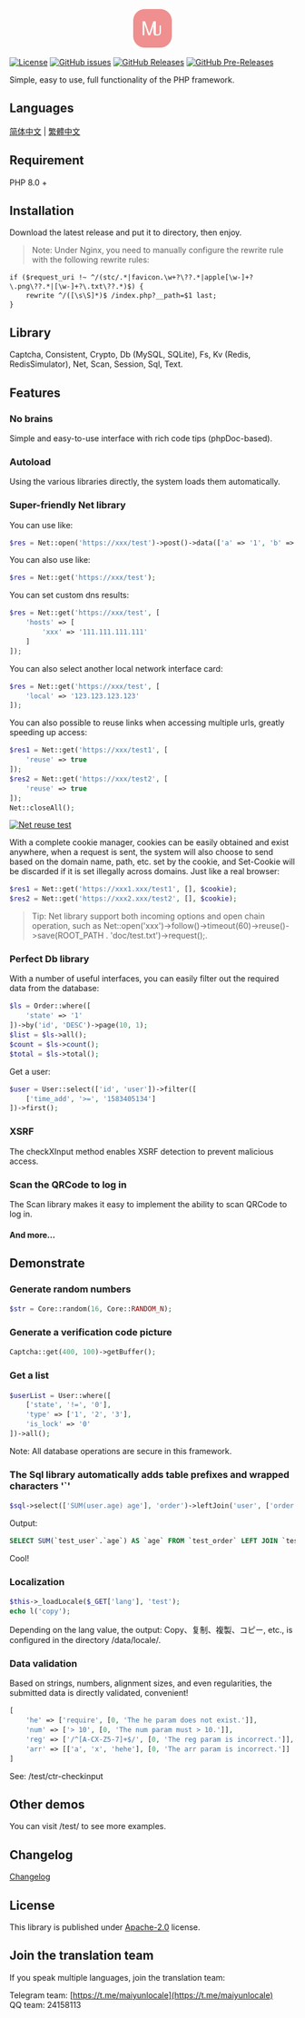 <p align="center"><img src="./doc/icon.svg" width="68" height="68" alt="Mutton"></p>

[![License](https://img.shields.io/github/license/maiyun/mutton.svg)](https://github.com/maiyun/mutton/blob/master/LICENSE)
[![GitHub issues](https://img.shields.io/github/issues/maiyun/mutton.svg)](https://github.com/maiyun/mutton/issues)
[![GitHub Releases](https://img.shields.io/github/release/maiyun/mutton.svg)](https://github.com/maiyun/mutton/releases "Stable Release")
[![GitHub Pre-Releases](https://img.shields.io/github/release/maiyun/mutton/all.svg)](https://github.com/maiyun/mutton/releases "Pre-Release")

Simple, easy to use, full functionality of the PHP framework.

## Languages

[简体中文](doc/README.sc.md) | [繁體中文](doc/README.tc.md)

## Requirement

PHP 8.0 +

## Installation

Download the latest release and put it to directory, then enjoy.

> Note: Under Nginx, you need to manually configure the rewrite rule with the following rewrite rules:

```
if ($request_uri !~ ^/(stc/.*|favicon.\w+?\??.*|apple[\w-]+?\.png\??.*|[\w-]+?\.txt\??.*)$) {
    rewrite ^/([\s\S]*)$ /index.php?__path=$1 last;
}
```

## Library

Captcha, Consistent, Crypto, Db (MySQL, SQLite), Fs, Kv (Redis, RedisSimulator), Net, Scan, Session, Sql, Text.

## Features

### No brains

Simple and easy-to-use interface with rich code tips (phpDoc-based).

### Autoload

Using the various libraries directly, the system loads them automatically.

### Super-friendly Net library

You can use like:

```php
$res = Net::open('https://xxx/test')->post()->data(['a' => '1', 'b' => '2'])->request();
```

You can also use like:

```php
$res = Net::get('https://xxx/test');
```

You can set custom dns results:

```php
$res = Net::get('https://xxx/test', [
    'hosts' => [
        'xxx' => '111.111.111.111'
    ]
]);
```

You can also select another local network interface card:

```php
$res = Net::get('https://xxx/test', [
    'local' => '123.123.123.123'
]);
```

You can also possible to reuse links when accessing multiple urls, greatly speeding up access:

```php
$res1 = Net::get('https://xxx/test1', [
    'reuse' => true
]);
$res2 = Net::get('https://xxx/test2', [
    'reuse' => true
]);
Net::closeAll();
```

[![Net reuse test](doc/test-net-reuse.png)](doc/test-net-reuse.png)

With a complete cookie manager, cookies can be easily obtained and exist anywhere, when a request is sent, the system will also choose to send based on the domain name, path, etc. set by the cookie, and Set-Cookie will be discarded if it is set illegally across domains. Just like a real browser:

```php
$res1 = Net::get('https://xxx1.xxx/test1', [], $cookie);
$res2 = Net::get('https://xxx2.xxx/test2', [], $cookie);
```

> Tip: Net library support both incoming options and open chain operation, such as Net::open('xxx')->follow()->timeout(60)->reuse()->save(ROOT_PATH . 'doc/test.txt')->request();.

### Perfect Db library

With a number of useful interfaces, you can easily filter out the required data from the database:

```php
$ls = Order::where([
    'state' => '1'
])->by('id', 'DESC')->page(10, 1);
$list = $ls->all();
$count = $ls->count();
$total = $ls->total();
```

Get a user:

```php
$user = User::select(['id', 'user'])->filter([
    ['time_add', '>=', '1583405134']
])->first();
```

### XSRF

The checkXInput method enables XSRF detection to prevent malicious access.

### Scan the QRCode to log in

The Scan library makes it easy to implement the ability to scan QRCode to log in.

#### And more...

## Demonstrate

### Generate random numbers

```php
$str = Core::random(16, Core::RANDOM_N);
```

### Generate a verification code picture

```php
Captcha::get(400, 100)->getBuffer();
```

### Get a list

```php
$userList = User::where([
    ['state', '!=', '0'],
    'type' => ['1', '2', '3'],
    'is_lock' => '0'
])->all();
```

Note: All database operations are secure in this framework.

### The Sql library automatically adds table prefixes and wrapped characters '`'

```php
$sql->select(['SUM(user.age) age'], 'order')->leftJoin('user', ['order.user_id' => '#user.id'])
```

Output:

```sql
SELECT SUM(`test_user`.`age`) AS `age` FROM `test_order` LEFT JOIN `test_user` ON `test_order`.`user_id` = `test_user`.`id`
```

Cool!

### Localization

```php
$this->_loadLocale($_GET['lang'], 'test');
echo l('copy');
```

Depending on the lang value, the output: Copy、复制、複製、コピー, etc., is configured in the directory /data/locale/.

### Data validation

Based on strings, numbers, alignment sizes, and even regularities, the submitted data is directly validated, convenient!

```php
[
    'he' => ['require', [0, 'The he param does not exist.']],
    'num' => ['> 10', [0, 'The num param must > 10.']],
    'reg' => ['/^[A-CX-Z5-7]+$/', [0, 'The reg param is incorrect.']],
    'arr' => [['a', 'x', 'hehe'], [0, 'The arr param is incorrect.']]
]
```

See: /test/ctr-checkinput

## Other demos

You can visit /test/ to see more examples.

## Changelog

[Changelog](doc/CHANGELOG.md)

## License

This library is published under [Apache-2.0](./LICENSE) license.

## Join the translation team

If you speak multiple languages, join the translation team:

Telegram team: [https://t.me/maiyunlocale](https://t.me/maiyunlocale)  
QQ team: 24158113